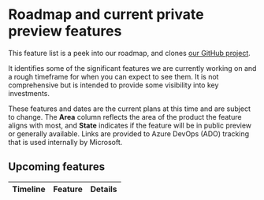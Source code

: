 # Roadmap and current private preview features

This feature list is a peek into our roadmap, and clones [our GitHub project](https://github.com/Azure/Communication/projects/1). 

It identifies some of the significant features we are currently working on and a rough timeframe for when you can expect to see them. 
It is not comprehensive but is intended to provide some visibility into key investments.

These features and dates are the current plans at this time and are subject to change. 
The **Area** column reflects the area of the product the feature aligns with most, and **State**  indicates if the feature will be in public preview or generally 
available.  Links are provided to Azure DevOps (ADO) tracking that is used internally by Microsoft.

## Upcoming features

| Timeline    |    Feature                                    | Details                         |
| ----------- | --------------------------------------------- | --------------------------------|
